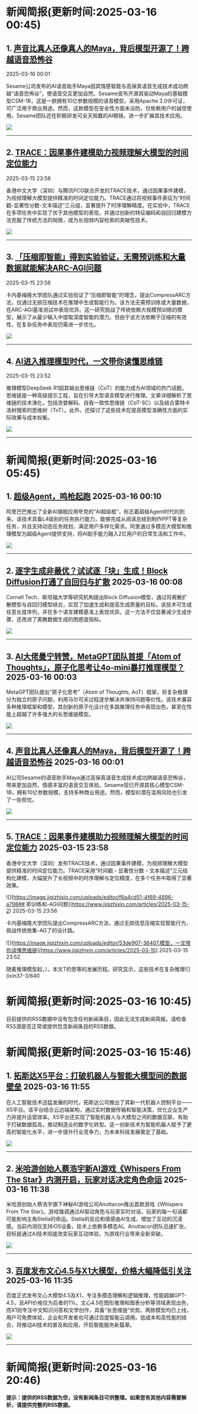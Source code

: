 # 新闻简报(更新时间:2025-03-16 00:45)

## 1. [声音比真人还像真人的Maya，背后模型开源了！跨越语音恐怖谷](https://www.jiqizhixin.com/articles/2025-03-16)   
2025-03-16 00:01

Sesame公司发布的AI语音助手Maya因其情感智能与高保真语音生成技术成功跨越“语音恐怖谷”，使语音交互更加自然。Sesame宣布开源其驱动Maya的基础模型CSM-1B，这是一款拥有10亿参数规模的语音模型，采用Apache 2.0许可证，可广泛用于商业用途。然而，这款模型在安全性方面未设防，仅依赖用户的诚信使用。Sesame团队还在积极研发可全天佩戴的AI眼镜，进一步扩展其技术应用。

![](https://image.jiqizhixin.com/uploads/editor/74f6fd72-63e0-4972-aa09-b6338eab2d66/640.png)

---

## 2. [TRACE：因果事件建模助力视频理解大模型的时间定位能力](https://www.jiqizhixin.com/articles/2025-03-15-3)   
2025-03-15 23:58

香港中文大学（深圳）与腾讯PCG联合开发的TRACE技术，通过因果事件建模，为视频理解大模型提供精准的时间定位能力。TRACE通过将视频事件表征为“时间戳-显著性分数-文本描述”三元组，显著提升了时序理解精度。在实验中，TRACE在多项任务中实现了优于其他模型的表现，并通过创新的特征编码和自回归建模方法克服了传统方法的局限，成为长视频内容检索的突破性技术。

![](https://image.jiqizhixin.com/uploads/editor/751aa598-0ed6-4dad-a511-47b04d0c9d43/640.png)

---

## 3. [「压缩即智能」得到实验验证，无需预训练和大量数据就能解决ARC-AGI问题](https://www.jiqizhixin.com/articles/2025-03-15-2)   
2025-03-15 23:56

卡内基梅隆大学团队通过实验验证了“压缩即智能”的理念，提出CompressARC方法，仅通过无损压缩技术在推理中生成智能行为。该方法无需预训练或大量数据，在ARC-AGI基准测试中表现优异。这一研究挑战了传统依赖大规模预训练的模型，展示了从最少输入中提取深度智能的潜力。但由于该方法依赖于压缩的有效性，在复杂任务中表现仍需进一步优化。

![](https://image.jiqizhixin.com/uploads/editor/7931c03d-ce4d-49db-8305-74bb6a4bedd1/640.png)

---

## 4. [AI进入推理模型时代，一文带你读懂思维链](https://www.jiqizhixin.com/articles/2025-03-15)   
2025-03-15 23:52

推理模型DeepSeek R1因其输出思维链（CoT）的能力成为AI领域的热门话题。思维链是一种高级提示工程，旨在引导大型语言模型进行推理。文章详细解析了思维链的技术演化，包括贪婪解码、自我一致性思维链（CoT-SC）以及结合蒙特卡洛树搜索的思维树（ToT）。此外，还探讨了这些技术在提高模型准确性方面的实际效果与成本权衡。

![](https://image.jiqizhixin.com/uploads/editor/28620631-bdcf-425f-8112-29775838ff1c/640.png)

---  
# 新闻简报(更新时间:2025-03-16 05:45)

## 1. [超级Agent，鸣枪起跑](https://www.jiqizhixin.com/articles/2025-03-16-4)   2025-03-16 00:10

阿里巴巴推出了全新AI旗舰应用夸克的“AI超级框”，标志着超级Agent时代的到来。该技术具备L4级别的任务执行能力，能够完成从阅读总结到制作PPT等复杂任务，并且支持动态任务规划，满足用户多样化需求。阿里通过多模态大模型和推理模型为超级Agent提供支持，将AI助手能力融入2亿用户的日常生活和工作中。

![](https://image.jiqizhixin.com/uploads/editor/f81aadb2-6eb8-4f07-96f2-a51d74bd6240/640.png)

---

## 2. [逐字生成非最优？试试逐「块」生成！Block Diffusion打通了自回归与扩散](https://www.jiqizhixin.com/articles/2025-03-16-3)   2025-03-16 00:08

Cornell Tech、斯坦福大学等研究机构提出Block Diffusion模型，通过将离散扩散模型与自回归模型结合，实现了加速生成和提高生成质量的目标。该技术可生成任意长度序列，并在多个语言建模基准上表现优异。这一方法不仅显著减少生成步骤，还改进了离散数据生成的困惑度指标。

![](https://image.jiqizhixin.com/uploads/editor/384298b6-6d3e-4895-8a43-18b05aa48193/640.png)

---

## 3. [AI大佬曼宁转赞，MetaGPT团队首提「Atom of Thoughts」，原子化思考让4o-mini暴打推理模型？](https://www.jiqizhixin.com/articles/2025-03-16-2)   2025-03-16 00:03

MetaGPT团队提出“原子化思考”（Atom of Thoughts, AoT）框架，将复杂推理分为独立的原子问题，利用马尔可夫过程逐步解决并保持问题等价性。该技术兼容多种推理框架和模型，其创新的原子化设计在多跳推理任务中表现出色，甚至在性能上超越了许多强大的长思维链模型。

![](https://image.jiqizhixin.com/uploads/editor/4d7f1539-32b1-4aca-a47d-c8f6364e2d24/640.png)

---

## 4. [声音比真人还像真人的Maya，背后模型开源了！跨越语音恐怖谷](https://www.jiqizhixin.com/articles/2025-03-16)   2025-03-16 00:01

AI公司Sesame的语音助手Maya通过高保真语音生成技术成功跨越语音恐怖谷，带来更加自然、情感丰富的语音交互体验。Sesame现已开源其核心模型CSM-1B，拥有10亿参数规模，支持多种商业用途。然而，模型的潜在滥用风险也引发了一些担忧。

![](https://image.jiqizhixin.com/uploads/editor/d9463986-7c47-4bea-9edb-7eaa676cb553/640.png)

---

## 5. [TRACE：因果事件建模助力视频理解大模型的时间定位能力](https://www.jiqizhixin.com/articles/2025-03-15-3)   2025-03-15 23:58

香港中文大学（深圳）发布TRACE技术，通过因果事件建模，为视频理解大模型提供精准的时间定位能力。TRACE采用“时间戳 - 显著性分数 - 文本描述”三元结构化建模，大幅提升了长视频中的时序理解与定位精度，在多个任务中取得了显著效果。

![](https://image.jiqizhixin.com/uploads/editor/f6a4cd51-4f69-4896-a798## 即训练和-AGI问题](https://www.jiqizhixin.com/articles/2025-03-15-2)   2025-03-15 23:56

卡内基梅隆大学团队提出CompressARC方法，通过无损信息压缩实现智能行为，挑战传统依集-AG了的设计路。

![](https://image.jiqizhixin.com/uploads/editor/53de907-36407.模型，一文带你读懂思维链](https://www.jiqizhixin.com/articles/2025-03-15)   2025-03-15 23:52

随着推理模型起，）。本文T的思等的发展历程。研究显示，这些技术在复杂推理![](ixin37-3/640
# 新闻简报(更新时间:2025-03-16 10:45)

目前提供的RSS数据中没有包含任何新闻条目，因此无法生成新闻简报。请检查RSS源是否正常或提供包含新闻条目的RSS数据。
# 新闻简报(更新时间:2025-03-16 15:46)

## 1. [拓斯达X5平台：打破机器人与智能大模型间的数据壁垒](https://www.aibase.com/zh/news/16313)   2025-03-16 11:55

在人工智能技术迅猛发展的时代，拓斯达公司推出了其新一代机器人控制平台——X5平台。该平台结合云边端架构，通过实时数据传输和智能决策，优化企业生产力并提升运营效率。X5平台还实现了智能机器人与大模型之间的数据互联，有助于打破数据孤岛，推动制造业的数字化转型。这一创新技术为智能机器人赋予了更高的智能化水平，进一步提升行业竞争力，为未来科技发展奠定了基础。

![](https://pic.chinaz.com/picmap/202307181533338512_10.jpg)

---

## 2. [米哈游创始人蔡浩宇新AI游戏《Whispers From The Star》内测开启，玩家对话决定角色命运](https://www.aibase.com/zh/news/16312)   2025-03-16 11:38

米哈游创始人蔡浩宇旗下神秘AI游戏公司Anuttacon推出首款游戏《Whispers From The Star》。游戏强调通过AI驱动角色与玩家实时对话，玩家的每一句话都可能影响主角Stella的命运。Stella的反应和情感由AI生成，增加了互动的沉浸感。当前内测仅支持iOS设备，技术上依赖多模态AI。Anuttacon团队迅速扩张，目标是通过AI技术彻底改变玩家互动体验，为游戏行业带来全新突破。

![](https://upload.chinaz.com/2025/0316/6387772188882038329473958.png)

---

## 3. [百度发布文心4.5与X1大模型，价格大幅降低引关注](https://www.aibase.com/zh/news/16311)   2025-03-16 11:35

百度正式发布文心大模型4.5及X1，专注多模态理解和逻辑推理，性能超越GPT-4.5，且API价格仅为后者的1%。文心4.5在图形推理和图表分析等领域表现出色，而X1则专注中文知识问答和文学创作，具备“长思维链”优势。两款模型均已上线，用户可免费体验，企业和开发者也可通过百度智能云调用。低成本和高性能的结合，将推动AI技术的普及和应用，开启智能服务新篇章。

![](https://pic.chinaz.com/picmap/202306271640229861_0.jpg)

---
# 新闻简报(更新时间:2025-03-16 20:46)

**提示：提供的RSS数据为空，没有新闻条目可供整理。如果您有其他内容需要解析，请提供完整的RSS数据。**